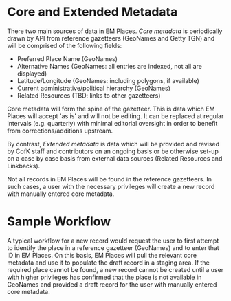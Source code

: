 # Core and Extended Metadata

There two main sources of data in EM Places. _Core metadata_ is periodically drawn by API from reference gazetteers (GeoNames and Getty TGN) and will be comprised of the following fields:

* Preferred Place Name (GeoNames)
* Alternative Names (GeoNames: all entries are indexed, not all are displayed)
* Latitude/Longitude (GeoNames: including polygons, if available)
* Current administrative/political hierarchy (GeoNames)
* Related Resources (TBD: links to other gazetteers)

Core metadata will form the spine of the gazetteer. This is data which EM Places will accept 'as is' and will not be editing. It can  be replaced at regular intervals (e.g. quarterly) with minimal editorial oversight in order to benefit from corrections/additions upstream.

By contrast, _Extended metadata_ is data which will be provided and revised by CofK staff and contributors on an ongoing basis or be otherwise set-up on a case by case basis from external data sources (Related Resources and Linkbacks).

Not all records in EM Places will be found in the reference gazetteers. In such cases, a user with the necessary privileges will create a new record with manually entered core metadata.

# Sample Workflow

A typical workflow for a new record would request the user to first attempt to identify the place in a reference gazetteer (GeoNames) and to enter that ID in EM Places. On this basis, EM Places will pull the relevant core metadata and use it to populate the draft record in a staging area. If the required place cannot be found, a new record cannot be created until a user with higher privileges has confirmed that the place is not available in GeoNames and provided a draft record for the user with manually entered core metadata.
